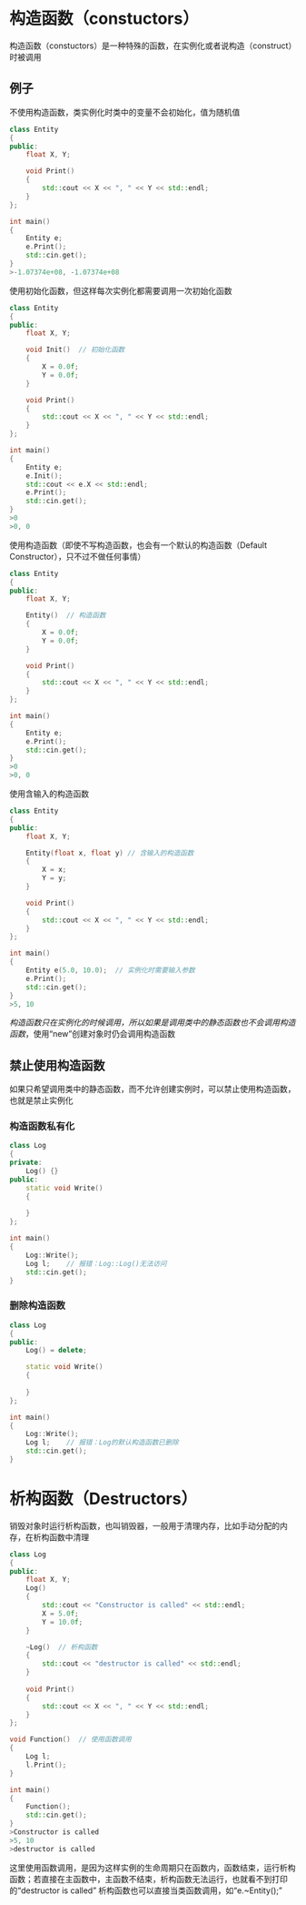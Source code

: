 # 构造函数（constuctors）
构造函数（constuctors）是一种特殊的函数，在实例化或者说构造（construct）时被调用
## 例子
不使用构造函数，类实例化时类中的变量不会初始化，值为随机值
```c++
class Entity
{
public:
	float X, Y;

	void Print()
	{
		std::cout << X << ", " << Y << std::endl;
	}
};

int main()
{
	Entity e;
	e.Print();
	std::cin.get();
}
>-1.07374e+08, -1.07374e+08
```
使用初始化函数，但这样每次实例化都需要调用一次初始化函数
```c++
class Entity
{
public:
	float X, Y;

	void Init()  // 初始化函数
	{
		X = 0.0f;
		Y = 0.0f;
	}

	void Print()
	{
		std::cout << X << ", " << Y << std::endl;
	}
};

int main()
{
	Entity e;
	e.Init();
	std::cout << e.X << std::endl;
	e.Print();
	std::cin.get();
}
>0
>0, 0
```
使用构造函数（即使不写构造函数，也会有一个默认的构造函数（Default Constructor），只不过不做任何事情）
```c++
class Entity
{
public:
	float X, Y;

	Entity()  // 构造函数
	{
		X = 0.0f;
		Y = 0.0f;
	}

	void Print()
	{
		std::cout << X << ", " << Y << std::endl;
	}
};

int main()
{
	Entity e;
	e.Print();
	std::cin.get();
}
>0
>0, 0
```
使用含输入的构造函数
```c++
class Entity
{
public:
	float X, Y;

	Entity(float x, float y) // 含输入的构造函数
	{
		X = x;
		Y = y;
	}

	void Print()
	{
		std::cout << X << ", " << Y << std::endl;
	}
};

int main()
{
	Entity e(5.0, 10.0);  // 实例化时需要输入参数
	e.Print();
	std::cin.get();
}
>5, 10
```
*构造函数只在实例化的时候调用，所以如果是调用类中的静态函数也不会调用构造函数*，使用“new”创建对象时仍会调用构造函数
## 禁止使用构造函数
如果只希望调用类中的静态函数，而不允许创建实例时，可以禁止使用构造函数，也就是禁止实例化
### 构造函数私有化
```c++
class Log
{
private:
	Log() {}
public:
	static void Write()
	{
	
	}	
};

int main()
{
	Log::Write();
	Log l;    // 报错：Log::Log()无法访问
	std::cin.get();
}
```
### 删除构造函数
```c++
class Log
{
public:
	Log() = delete;

	static void Write()
	{
	
	}	
};

int main()
{
	Log::Write();
	Log l;    // 报错：Log的默认构造函数已删除
	std::cin.get();
}
```
# 析构函数（Destructors）
销毁对象时运行析构函数，也叫销毁器，一般用于清理内存，比如手动分配的内存，在析构函数中清理
```c++
class Log
{
public:
	float X, Y;
	Log()
	{
		std::cout << "Constructor is called" << std::endl;
		X = 5.0f;
		Y = 10.0f;
	}

	~Log()  // 析构函数
	{
		std::cout << "destructor is called" << std::endl;
	}
	
	void Print()
	{
		std::cout << X << ", " << Y << std::endl;
	}
};

void Function()  // 使用函数调用
{
	Log l;
	l.Print();
}

int main()
{
	Function();
	std::cin.get();
}
>Constructor is called
>5, 10
>destructor is called
```
这里使用函数调用，是因为这样实例的生命周期只在函数内，函数结束，运行析构函数；若直接在主函数中，主函数不结束，析构函数无法运行，也就看不到打印的“destructor is called”
析构函数也可以直接当类函数调用，如“e.~Entity();”